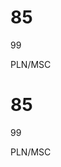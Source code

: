 <div class="numberWithCents">
<h1>85</h1><p>99</p>
<p>PLN/MSC</p>
</div>







<div class="numberWithCents">
<h1>85</h1><p>99</p>
<p>PLN/MSC</p>
</div>
